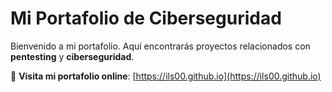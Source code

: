 # Mi Portafolio de Ciberseguridad

Bienvenido a mi portafolio. Aquí encontrarás proyectos relacionados con **pentesting** y **ciberseguridad**.

🔗 **Visita mi portafolio online**: [https://ils00.github.io](https://ils00.github.io)

